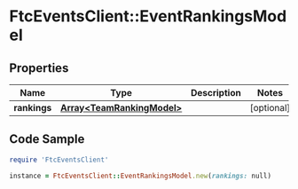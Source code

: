 # FtcEventsClient::EventRankingsModel

## Properties

Name | Type | Description | Notes
------------ | ------------- | ------------- | -------------
**rankings** | [**Array&lt;TeamRankingModel&gt;**](TeamRankingModel.md) |  | [optional] 

## Code Sample

```ruby
require 'FtcEventsClient'

instance = FtcEventsClient::EventRankingsModel.new(rankings: null)
```


